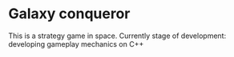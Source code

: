 # Galaxy conqueror

This is a strategy game in space.
Currently stage of development: developing gameplay mechanics on C++
